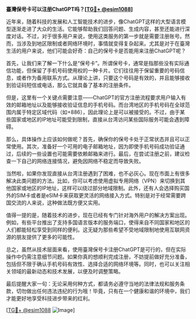 **臺灣保号卡可以注册ChatGPT吗？[[TG💪+ @esim1088](https://t.me/s/esim1088)]**

近年来，随着科技的发展和人工智能技术的进步，像ChatGPT这样的大型语言模型逐渐走进了大众的生活。它能够帮助我们回答问题、生成内容，甚至还能进行深度对话。不过，对于很多用户来说，使用这类服务的第一步就是需要注册账号。然而，当涉及到地区限制或者网络环境时，事情就变得复杂起来。尤其是对于在臺灣生活的用户来说，他们可能会好奇：自己的保号卡是否能用来注册ChatGPT呢？

首先，让我们来了解一下什么是“保号卡”。所谓保号卡，通常是指那些没有实际通信功能，但保留了手机号码使用权的一种卡片。它们往往用于保留重要的号码信息，或者作为备用联系方式。从理论上讲，只要这个号码是有效的，并且能够接收到验证码短信或电话，那么它就具备了基本的注册条件。

但是，这里有一个关键点需要注意——ChatGPT的官方注册流程要求用户输入有效的邮箱地址以及能够接收验证信息的手机号码。而台湾地区的手机号码在全球范围内属于特定区域代码（如+886），因此理论上是可以被接受的。不过，由于某些国家或地区的IP地址可能受到限制，直接从台湾访问某些国际服务可能会遇到障碍。

那么，具体操作上应该如何做呢？首先，确保你的保号卡处于正常状态并且可以正常使用。其次，准备好一个可用的电子邮箱地址，因为即使手机号码成功验证通过，后续的一些设置也可能需要依赖邮箱来进行。最后，在尝试注册之前，建议检查一下自己的网络连接情况，避免因网络不稳定而导致失败。

当然啦，如果你发现直接从台湾注册遇到了困难，也不必灰心。现在市面上有很多解决此类问题的方法。比如，你可以考虑使用虚拟专用网络（VPN）来切换到其他国家或地区的IP地址，这样可以绕过部分地域限制。此外，还有人会选择购买国外的SIM卡或者是eSIM卡来获取更灵活的网络接入方式。特别是对于经常需要跨国交流的人来说，这种做法既方便又实用。

值得一提的是，随着技术的进步，现在已经有专门针对海外用户的解决方案出现。例如，有些平台推出了支持多国语言版本的服务端口，使得来自不同国家和地区的人们都能轻松享受到同样的便利。这无疑为那些希望不受地域限制地使用互联网资源的朋友提供了更多的可能性。

总之，虽然从技术层面来看，使用臺灣保号卡注册ChatGPT是可行的，但在实际操作中仍需注意细节问题。如果你真的想顺利完成注册，不妨提前做好充分准备，包括但不限于确认手机号码有效性、选择合适的网络环境等。同时，也可以关注相关领域的最新动态和技术发展，以便及时调整策略。

最后提醒大家一句：无论采用何种方式，都请务必遵守当地的法律法规和服务条款，切勿做出任何违法违纪的行为哦！毕竟，只有在一个健康和谐的环境中，我们才能更好地享受科技进步带来的红利。

[[TG💪+ @esim1088](https://t.me/s/esim1088) ![Image](https://i.postimg.cc/4NQfJmqS/Snipaste-2025-05-13-00-14-12.png)]